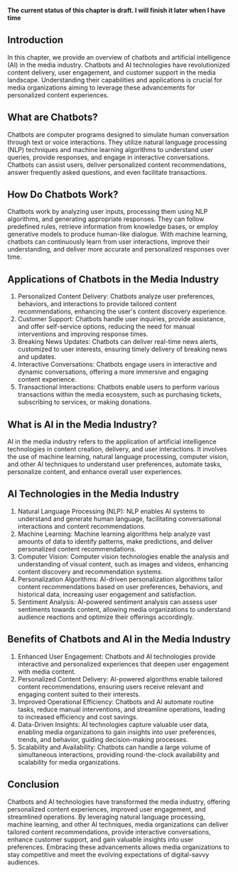 **The current status of this chapter is draft. I will finish it later when I have time**

Introduction
------------

In this chapter, we provide an overview of chatbots and artificial intelligence (AI) in the media industry. Chatbots and AI technologies have revolutionized content delivery, user engagement, and customer support in the media landscape. Understanding their capabilities and applications is crucial for media organizations aiming to leverage these advancements for personalized content experiences.

What are Chatbots?
------------------

Chatbots are computer programs designed to simulate human conversation through text or voice interactions. They utilize natural language processing (NLP) techniques and machine learning algorithms to understand user queries, provide responses, and engage in interactive conversations. Chatbots can assist users, deliver personalized content recommendations, answer frequently asked questions, and even facilitate transactions.

How Do Chatbots Work?
---------------------

Chatbots work by analyzing user inputs, processing them using NLP algorithms, and generating appropriate responses. They can follow predefined rules, retrieve information from knowledge bases, or employ generative models to produce human-like dialogue. With machine learning, chatbots can continuously learn from user interactions, improve their understanding, and deliver more accurate and personalized responses over time.

Applications of Chatbots in the Media Industry
----------------------------------------------

1. Personalized Content Delivery: Chatbots analyze user preferences, behaviors, and interactions to provide tailored content recommendations, enhancing the user's content discovery experience.
2. Customer Support: Chatbots handle user inquiries, provide assistance, and offer self-service options, reducing the need for manual interventions and improving response times.
3. Breaking News Updates: Chatbots can deliver real-time news alerts, customized to user interests, ensuring timely delivery of breaking news and updates.
4. Interactive Conversations: Chatbots engage users in interactive and dynamic conversations, offering a more immersive and engaging content experience.
5. Transactional Interactions: Chatbots enable users to perform various transactions within the media ecosystem, such as purchasing tickets, subscribing to services, or making donations.

What is AI in the Media Industry?
---------------------------------

AI in the media industry refers to the application of artificial intelligence technologies in content creation, delivery, and user interactions. It involves the use of machine learning, natural language processing, computer vision, and other AI techniques to understand user preferences, automate tasks, personalize content, and enhance overall user experiences.

AI Technologies in the Media Industry
-------------------------------------

1. Natural Language Processing (NLP): NLP enables AI systems to understand and generate human language, facilitating conversational interactions and content recommendations.
2. Machine Learning: Machine learning algorithms help analyze vast amounts of data to identify patterns, make predictions, and deliver personalized content recommendations.
3. Computer Vision: Computer vision technologies enable the analysis and understanding of visual content, such as images and videos, enhancing content discovery and recommendation systems.
4. Personalization Algorithms: AI-driven personalization algorithms tailor content recommendations based on user preferences, behaviors, and historical data, increasing user engagement and satisfaction.
5. Sentiment Analysis: AI-powered sentiment analysis can assess user sentiments towards content, allowing media organizations to understand audience reactions and optimize their offerings accordingly.

Benefits of Chatbots and AI in the Media Industry
-------------------------------------------------

1. Enhanced User Engagement: Chatbots and AI technologies provide interactive and personalized experiences that deepen user engagement with media content.
2. Personalized Content Delivery: AI-powered algorithms enable tailored content recommendations, ensuring users receive relevant and engaging content suited to their interests.
3. Improved Operational Efficiency: Chatbots and AI automate routine tasks, reduce manual interventions, and streamline operations, leading to increased efficiency and cost savings.
4. Data-Driven Insights: AI technologies capture valuable user data, enabling media organizations to gain insights into user preferences, trends, and behavior, guiding decision-making processes.
5. Scalability and Availability: Chatbots can handle a large volume of simultaneous interactions, providing round-the-clock availability and scalability for media organizations.

Conclusion
----------

Chatbots and AI technologies have transformed the media industry, offering personalized content experiences, improved user engagement, and streamlined operations. By leveraging natural language processing, machine learning, and other AI techniques, media organizations can deliver tailored content recommendations, provide interactive conversations, enhance customer support, and gain valuable insights into user preferences. Embracing these advancements allows media organizations to stay competitive and meet the evolving expectations of digital-savvy audiences.

